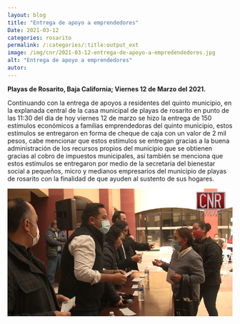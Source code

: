 ```yaml
---
layout: blog
title: "Entrega de apoyo a emprendedores"
Date: 2021-03-12
categories: rosarito
permalink: /:categories/:title:output_ext
image: /img/cnr/2021-03-12-entrega-de-apoyo-a-empredendedores.jpg
alt: "Entrega de apoyo a emprendedores"
autor:
---
```


**Playas de Rosarito, Baja California; Viernes 12 de Marzo del 2021.** 

Continuando con la entrega de apoyos a residentes del quinto municipio, en la explanada central de la casa municipal de playas de rosarito en punto de las 11:30 del día de hoy viernes 12 de marzo se hizo la entrega de 150 estímulos económicos a familias emprendedoras del quinto municipio, estos estímulos se entregaron en forma de cheque de caja con un valor de 2 mil pesos, cabe mencionar que estos estímulos se entregan gracias a la buena administración de los recursos propios del municipio que se obtienen gracias al cobro de impuestos municipales, así también se menciona que estos estímulos se entregaron por medio de la secretaría del bienestar social a pequeños, micro y medianos empresarios del municipio de playas de rosarito con la finalidad de que ayuden al sustento de sus hogares.

<div id="carouselExampleSlidesOnly" class="carousel slide" data-ride="carousel">
  <div class="carousel-inner">
    <div class="carousel-item active">
       <img class="d-block w-100" src="/img/cnr/2021-03-12-entrega-de-apoyo-a-empredendedores.jpg" loading="lazy"  alt="Entrega de apoyo a emprendedores">
    </div>
  </div>
</div>